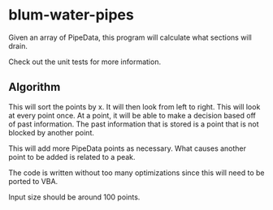 # blum-water-pipes

Given an array of PipeData, this program will calculate what sections will drain.

Check out the unit tests for more information.

## Algorithm

This will sort the points by x. It will then look from left to right.
This will look at every point once. At a point, it will be able to
make a decision based off of past information. The past information that
is stored is a point that is not blocked by another point.

This will add more PipeData points as necessary. What causes another point to be added is related to a peak.

The code is written without too many optimizations since this will need to be ported to VBA.

Input size should be around 100 points.
